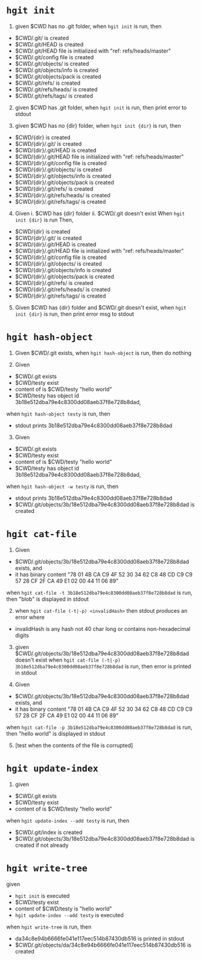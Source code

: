 # `hgit init`

1. given $CWD has no .git folder, when `hgit init` is run, then

- $CWD/.git/ is created
- $CWD/.git/HEAD is created
- $CWD/.git/HEAD file is initialized with "ref: refs/heads/master"
- $CWD/.git/config file is created
- $CWD/.git/objects/ is created
- $CWD/.git/objects/info is created
- $CWD/.git/objects/pack is created
- $CWD/.git/refs/ is created
- $CWD/.git/refs/heads/ is created
- $CWD/.git/refs/tags/ is created

2. given $CWD has .git folder, when `hgit init` is run, then print error to stdout

3. given $CWD has no {dir} folder, when `hgit init {dir}` is run, then

- $CWD/{dir} is created
- $CWD/{dir}/.git/ is created
- $CWD/{dir}/.git/HEAD is created
- $CWD/{dir}/.git/HEAD file is initialized with "ref: refs/heads/master"
- $CWD/{dir}/.git/config file is created
- $CWD/{dir}/.git/objects/ is created
- $CWD/{dir}/.git/objects/info is created
- $CWD/{dir}/.git/objects/pack is created
- $CWD/{dir}/.git/refs/ is created
- $CWD/{dir}/.git/refs/heads/ is created
- $CWD/{dir}/.git/refs/tags/ is created

4. Given
   i. $CWD has {dir} folder
   ii. $CWD/.git doesn't exist
   When `hgit init {dir}` is run
   Then,

- $CWD/{dir} is created
- $CWD/{dir}/.git/ is created
- $CWD/{dir}/.git/HEAD is created
- $CWD/{dir}/.git/HEAD file is initialized with "ref: refs/heads/master"
- $CWD/{dir}/.git/config file is created
- $CWD/{dir}/.git/objects/ is created
- $CWD/{dir}/.git/objects/info is created
- $CWD/{dir}/.git/objects/pack is created
- $CWD/{dir}/.git/refs/ is created
- $CWD/{dir}/.git/refs/heads/ is created
- $CWD/{dir}/.git/refs/tags/ is created

5. Given $CWD has {dir} folder and $CWD/.git doesn't exist, when `hgit init {dir}` is run, then print error msg to stdout

# `hgit hash-object`

1. Given $CWD/.git exists, when `hgit hash-object` is run, then do nothing

2. Given

- $CWD/.git exists
- $CWD/testy exist
- content of is $CWD/testy "hello world"
- $CWD/testy has object id 3b18e512dba79e4c8300dd08aeb37f8e728b8dad,

when `hgit hash-object testy` is run, then

- stdout prints 3b18e512dba79e4c8300dd08aeb37f8e728b8dad

3. Given

- $CWD/.git exists
- $CWD/testy exist
- content of is $CWD/testy "hello world"
- $CWD/testy has object id 3b18e512dba79e4c8300dd08aeb37f8e728b8dad,

when `hgit hash-object -w testy` is run, then

- stdout prints 3b18e512dba79e4c8300dd08aeb37f8e728b8dad
- $CWD/.git/objects/3b/18e512dba79e4c8300dd08aeb37f8e728b8dad is created

# `hgit cat-file`

1. Given

- $CWD/.git/objects/3b/18e512dba79e4c8300dd08aeb37f8e728b8dad exists, and
- it has binary content "78 01 4B CA C9 4F 52 30 34 62 C8 48 CD C9 C9 57 28 CF 2F CA 49 E1 02 00 44 11 06 89"

when `hgit cat-file -t 3b18e512dba79e4c8300dd08aeb37f8e728b8dad` is run, then "blob" is displayed in stdout

2. when `hgit cat-file (-t|-p) <invalidHash>` then stdout produces an error
   where

- invalidHash is any hash not 40 char long or contains non-hexadecimal digits

3. given $CWD/.git/objects/3b/18e512dba79e4c8300dd08aeb37f8e728b8dad doesn't exist
   when `hgit cat-file (-t|-p) 3b18e512dba79e4c8300dd08aeb37f8e728b8dad` is run, then error is printed in stdout

4. Given

- $CWD/.git/objects/3b/18e512dba79e4c8300dd08aeb37f8e728b8dad exists, and
- it has binary content "78 01 4B CA C9 4F 52 30 34 62 C8 48 CD C9 C9 57 28 CF 2F CA 49 E1 02 00 44 11 06 89"

when `hgit cat-file -p 3b18e512dba79e4c8300dd08aeb37f8e728b8dad` is run, then "hello world" is displayed in stdout

5. [test when the contents of the file is corrupted]

# `hgit update-index`

1. given

- $CWD/.git exists
- $CWD/testy exist
- content of is $CWD/testy "hello world"

when `hgit update-index --add testy` is run, then

- $CWD/.git/index is created
- $CWD/.git/objects/3b/18e512dba79e4c8300dd08aeb37f8e728b8dad is created if not already

# `hgit write-tree`

given

- `hgit init` is executed
- $CWD/testy exist
- content of $CWD/testy is "hello world"
- `hgit update-index --add testy` is executed

when `hgit write-tree` is run, then

- da34c8e94b6666fe041e117eec514b87430db516 is printed in stdout
- $CWD/.git/objects/da/34c8e94b6666fe041e117eec514b87430db516 is created
